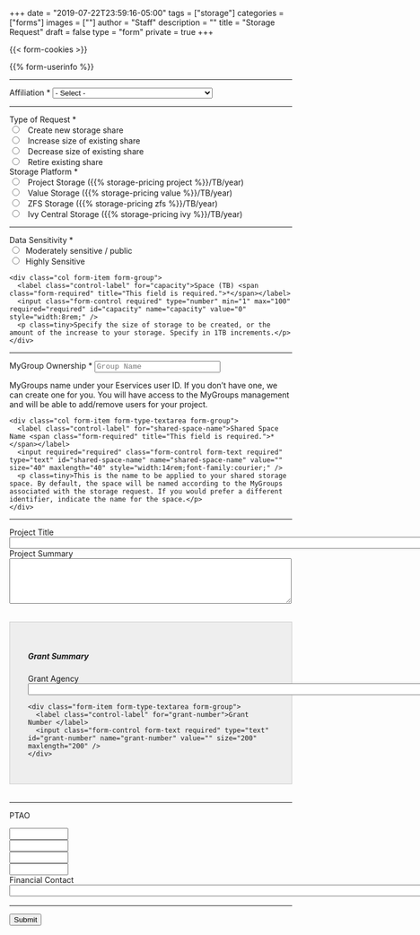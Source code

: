 +++
date = "2019-07-22T23:59:16-05:00"
tags = ["storage"]
categories = ["forms"]
images = [""]
author = "Staff"
description = ""
title = "Storage Request"
draft = false
type = "form"
private = true
+++

{{< form-cookies >}}

<script type="text/javascript" src="/js/typeahead.js"></script>

<form action="https://api.uvarc.io/rest/general-support-request/" method="post" id="storage-form" accept-charset="UTF-8">
<div class="alert" id="response_message" role="alert" style="padding-bottom:0px;">
  <p id="form_post_response"></p>
</div>
<div>

  <input type="hidden" id="category" name="category" value="Storage">
  <input type="hidden" id="request_title" name="request_title" value="Storage Request" />

{{% form-userinfo %}}

  <hr size=1 />

  <div class="form-item form-group form-type-select form-group"> 
    <label class="control-label" for="classification">Affiliation <span class="form-required" title="This field is required.">*</span></label>
    <select required="required" class="form-control form-select required" title="Please select the UVA school / department with which you are primarily affiliated." data-toggle="tooltip" id="classification" name="classification">
      <option value="" selected="selected">- Select -</option>
      <option value="cas">College of Arts & Sciences</option>
      <option value="dsi">School of Data Science</option>
      <option value="seas">School of Engineering and Applied Sciences</option>
      <option value="som">School of Medicine</option>
      <option value="darden">Darden School of Business</option>
      <option value="health-system">UVA Health System</option>
      <option value="other">Other</option>
    </select>
  </div>

  <hr size=1 />

  <div class="row">
  <div class="col form-item form-group form-item form-type-radios form-group"> 
    <label class="control-label" for="type-of-request">Type of Request <span class="form-required" title="This field is required.">*</span></label>
    <div id="type-of-request" class="form-radios">
      <div class="form-item form-type-radio radio">
        <input required="required" type="radio" id="type-of-request-1" name="type-of-request" value="new-storage" class="form-radio" /> &nbsp; Create new storage share</label>
      </div>
      <div class="form-item form-type-radio radio">
        <input required="required" type="radio" id="type-of-request-2" name="type-of-request" value="increase-storage" class="form-radio" /> &nbsp; Increase size of existing share</label>
      </div>
      <div class="form-item form-type-radio radio">
        <input required="required" type="radio" id="type-of-request-3" name="type-of-request" value="decrease-storage" class="form-radio" /> &nbsp; Decrease size of existing share</label>
      </div>
      <div class="form-item form-type-radio radio">
        <input required="required" type="radio" id="type-of-request-4" name="type-of-request" value="retire-storage" class="form-radio" /> &nbsp; Retire existing share</label>
      </div>
    </div>
  </div>

  <div class="col form-item form-group form-item form-type-radios form-group"> 
    <label class="control-label" for="storage-options">Storage Platform <span class="form-required" title="This field is required.">*</span></label>
    <div id="storage-options" class="form-radios">
      <div class="form-item form-type-radio radio">
        <input onclick="getStorageType()" required="required" type="radio" id="storage-choice1" name="storage-choice" value="project" class="form-radio" /> &nbsp; Project Storage ({{% storage-pricing project %}}/TB/year)</label>
      </div>
      <div class="form-item form-type-radio radio">
        <input onclick="getStorageType()" required="required" type="radio" id="storage-choice3" name="storage-choice" value="value" class="form-radio" /> &nbsp; Value Storage ({{% storage-pricing value %}}/TB/year)</label>
      </div>
      <div class="form-item form-type-radio radio">
        <input onclick="getStorageType()"required="required" type="radio" id="storage-choice4" name="storage-choice" value="zfs" class="form-radio" /> &nbsp; ZFS Storage ({{% storage-pricing zfs %}}/TB/year)</label>
      </div>
      <div class="form-item form-type-radio radio">
        <input onclick="getStorageType()" required="required" type="radio" id="storage-choice2" name="storage-choice" value="ivy" class="form-radio" /> &nbsp; Ivy Central Storage ({{% storage-pricing ivy %}}/TB/year)</label>
      </div>
    </div>
  </div>
  </div>

  <hr size=1 />

  <div class="row">
    <div class="col form-item form-type-radios form-group"> 
      <label class="control-label" for="data-sensitivity">Data Sensitivity <span class="form-required" title="This field is required.">*</span></label>
      <div id="data-sensitivity" class="form-radios">
        <div class="form-item form-type-radio radio">
          <input required="required" type="radio" id="data-sensitivity-1" name="data-sensitivity" value="moderately-sensitive" class="form-radio" />&nbsp; Moderately sensitive / public</label>
        </div>
        <div class="form-item form-type-radio radio">
          <input required="required" type="radio" id="data-sensitivity-2" name="data-sensitivity" value="highly-sensitive" class="form-radio" />&nbsp; Highly Sensitive</label>
        </div>
      </div>
    </div>

    <div class="col form-item form-group">
      <label class="control-label" for="capacity">Space (TB) <span class="form-required" title="This field is required.">*</span></label>
      <input class="form-control required" type="number" min="1" max="100" required="required" id="capacity" name="capacity" value="0" style="width:8rem;" />
      <p class=tiny>Specify the size of storage to be created, or the amount of the increase to your storage. Specify in 1TB increments.</p>
    </div>

  </div>

  <hr size=1 />

  <div class="row">
    <div id="group-selector" class="col form-item form-group form-item form-type-textarea form-group"> 
      <label class="control-label" for="mygroup-ownership">MyGroup Ownership <span class="form-required" title="This field is required.">*</span></label>
      <input required="required" class="form-control form-text required typeahead" type="text" id="mygroup-ownership" name="mygroup-ownership" placeholder="Group Name" size="32" maxlength="32" style="width:14rem;font-family:courier;" />
      <p class=tiny>MyGroups name under your Eservices user ID. If you don’t have one, we can create one for you. You will have access to the MyGroups management and will be able to add/remove users for your project.</p>
    </div>

    <div class="col form-item form-type-textarea form-group">
      <label class="control-label" for="shared-space-name">Shared Space Name <span class="form-required" title="This field is required.">*</span></label>
      <input required="required" class="form-control form-text required" type="text" id="shared-space-name" name="shared-space-name" value="" size="40" maxlength="40" style="width:14rem;font-family:courier;" />
      <p class=tiny>This is the name to be applied to your shared storage space. By default, the space will be named according to the MyGroups associated with the storage request. If you would prefer a different identifier, indicate the name for the space.</p>
    </div>

  </div>

  <hr size=1 />

  <div class="form-item form-group form-item form-type-textarea form-group"> 
    <label class="control-label" for="project-title">Project Title </label>
    <input class="form-control form-text required" type="text" id="project-title" name="project-title" value="" size="200" maxlength="200" />
  </div>

  <div class="form-item form-group form-item form-type-textarea form-group"> 
    <label class="control-label" for="project-summary">Project Summary </label>
    <div class="form-textarea-wrapper resizable"><textarea class="form-control form-textarea" id="project-summary" name="project-summary" cols="60" rows="5"></textarea>
    </div>
  </div>

  <div style="border:solid 1px #ccc;padding:2rem;margin-top:2rem;margin-bottom:2rem;background-color:#eee;">
    <h5>Grant Summary</h5>
    <div class="form-item form-type-textarea form-group"> 
      <label class="control-label" for="grant-agency">Grant Agency </label>
      <input class="form-control form-text required" type="text" id="grant-agency" name="grant-agency" value="" size="200" maxlength="200" />
    </div>

    <div class="form-item form-type-textarea form-group">
      <label class="control-label" for="grant-number">Grant Number </label>
      <input class="form-control form-text required" type="text" id="grant-number" name="grant-number" value="" size="200" maxlength="200" />
    </div>

  </div>

  <hr size=1 />

<label class="control-label" for="data-sensitivity-2">PTAO</label>

  <div class="row">
    <div class="col form-item form-type-textarea form-group">
      <input class="form-control form-text required" type="text" id="ptao1" name="ptao1" value="" size="10" maxlength="10" />
    </div>
    <div class="col form-item form-type-textarea form-group">
      <input class="form-control form-text required" type="text" id="ptao2" name="ptao2" value="" size="10" maxlength="10" />
    </div>
    <div class="col form-item form-type-textarea form-group">
      <input class="form-control form-text required" type="text" id="ptao3" name="ptao3" value="" size="10" maxlength="10" />
    </div>
    <div class="col form-item form-type-textarea form-group">
      <input class="form-control form-text required" type="text" id="ptao4" name="ptao4" value="" size="10" maxlength="10" />
    </div>
    <div class="col form-item form-type-textarea form-group">
    </div>
    <div class="col form-item form-type-textarea form-group">
    </div>
  </div>

  <!--
  <div class="form-item form-type-textarea form-group"> 
    <label class="control-label" for="estimated-cost">Estimated Total Cost </label>
    <input class="form-control form-text required" type="text" id="estimated-cost" name="estimated-cost" value="$" size="200" maxlength="200" readonly style="width:20%;" />
  </div>
  -->

  <div class="form-item form-group form-item form-type-textarea form-group"> 
    <label class="control-label" for="financial-contact">Financial Contact </label>
    <input class="form-control form-text required" type="text" id="financial-contact" name="financial-contact" value="" size="200" maxlength="200" />
  </div>

  <!--
  <div class=""> <label class="control-label">Are you a human? <span class="form-required" title="This field is required.">*</span></label>
    <div class="row"">
      <div class="form-item form-group col" id="captcha" style="pointer-events:none;margin:1.4rem;width:12rem;">
      </div>
      <div class="form-item form-group col">
        <input type="text" placeholder="Captcha" id="cpatchaTextBox" style="margin-top:1rem;padding:6px;font-family:monospace; width:8rem;" />
        <button class="btn btn-success" id="captcha-submit" type="button" onclick="validateCaptcha()"><i class="fas fa-check fa-1x"></i></button>
        <button class="btn btn-default" id="captcha-refresh" type="button" onclick="createCaptcha()"><i class="fas fa-sync fa-1x"></i></button>
      </div>
    </div>
  </div>
  <script type="text/javascript" src="/js/captcha.js"></script>
  -->

  <div class="form-actions" id="submit-div" style="margin-top:1rem;">
    <hr size="1" style="" />
    <button class="button-primary btn btn-primary form-submit" id="submit" type="submit" name="op" value="Submit">Submit</button>
  </div>

</div>
</form>

<script>
function getParams() {
  var vars = {};
  var parts = window.location.href.replace(/[?&]+([^=&]+)=([^&]*)/gi, function(m,key,value) {
    vars[key] = value;
  });
  return vars;
}

function decode64(str) {
  var e={},i,b=0,c,x,l=0,a,r='',w=String.fromCharCode,L=str.length;
  var A="ABCDEFGHIJKLMNOPQRSTUVWXYZabcdefghijklmnopqrstuvwxyz0123456789+/";
  for(i=0;i<64;i++){e[A.charAt(i)]=i;}
  for(x=0;x<L;x++){
    c=e[str.charAt(x)];b=(b<<6)+c;l+=6;
    while(l>=8){((a=(b>>>(l-=8))&0xff)||(x<(L-2)))&&(r+=w(a));}
  }
  return r;
};

var form = document.getElementById('request-form');

var cookie_token = getCookie("__user_token");
var url_user_token = getParams()["user_token"];

if (cookie_token !== url_user_token) {
  window.location.replace( "https://auth.uvasomrc.io/site/storage.php?user_token=" + cookie_token );
}

var name_enc = getParams()["name"];
if (name_enc) {
  // do nothing
} else {
  $('#name').val('');
  $('#email').val('');
  $('#uid').val('');
  window.location.replace( "https://auth.uvasomrc.io/site/storage.php?user_token=" + cookie_token );
}

// name
let name = decodeURI(getParams()["name"]);
let name_dec = decode64(name);
var set_name = document.getElementById("name").value = name_dec;

// uid
let uid = decodeURI(getParams()["uid"]);
let uid_dec = decode64(uid);
var set_uid = document.getElementById("uid").value = uid_dec;

// email
let email = decodeURI(getParams()["email"]);
let email_dec = decode64(email);
var set_email = document.getElementById("email").value = email_dec;

function getStorageType() {
  var $myval = $('[name=storage-choice]:checked').val()
  var $request_title = document.getElementById("request_title");
  $request_title.value = "Storage Request: " + $myval.toUpperCase();
};

</script>
<script type="text/javascript" src="/js/response-message.js"></script>
